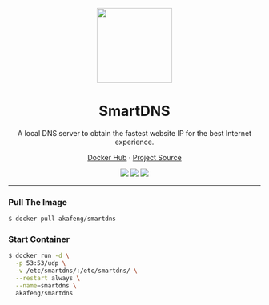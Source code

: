 <p align="center">
    <img src="https://raw.githubusercontent.com/pymumu/smartdns/master/doc/smartdns.png" width="150" />
</p>

<h1 align="center">SmartDNS</h1>

<p align="center">A local DNS server to obtain the fastest website IP for the best Internet experience.</p>

<p align="center">
    <a href="https://hub.docker.com/r/akafeng/smartdns">Docker Hub</a> ·
    <a href="https://github.com/pymumu/smartdns">Project Source</a>
</p>

<p align="center">
    <img src="https://img.shields.io/docker/v/akafeng/smartdns?sort=semver" />
    <img src="https://img.shields.io/docker/pulls/akafeng/smartdns" />
    <img src="https://img.shields.io/docker/image-size/akafeng/smartdns??sort=semver" />
</p>

---

### Pull The Image

```bash
$ docker pull akafeng/smartdns
```

### Start Container

```bash
$ docker run -d \
  -p 53:53/udp \
  -v /etc/smartdns/:/etc/smartdns/ \
  --restart always \
  --name=smartdns \
  akafeng/smartdns
```

